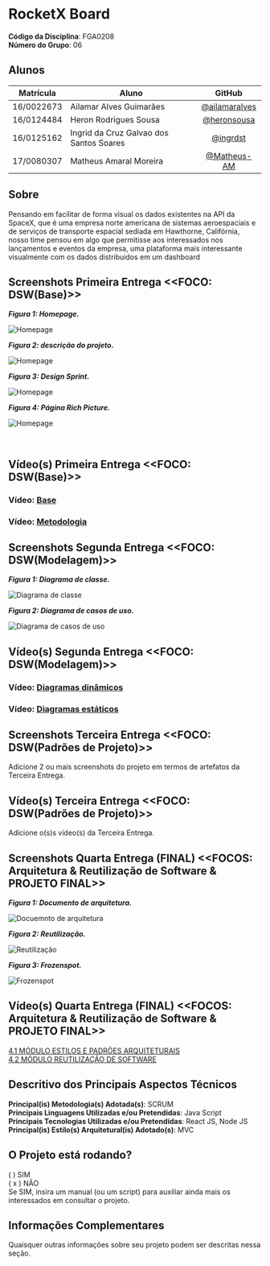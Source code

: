 # RocketX Board

**Código da Disciplina**: FGA0208<br>
**Número do Grupo**: 06<br>

## Alunos
|Matrícula | Aluno | GitHub
| -- | -- | :--: |
| 16/0022673  | Ailamar Alves Guimarães | [@ailamaralves](https://github.com/ailamaralves)
| 16/0124484  | Heron Rodrigues Sousa | [@heronsousa](https://github.com/heronsousa)
| 16/0125162  | Ingrid da Cruz Galvao dos Santos Soares | [@ingrdst](https://github.com/ingrdst)
| 17/0080307  | Matheus Amaral Moreira | [@Matheus-AM](https://github.com/Matheus-AM)


## Sobre 
Pensando em facilitar de forma visual os dados existentes na API da SpaceX, que é uma empresa norte americana de sistemas aeroespaciais e de serviços de transporte espacial sediada em Hawthorne, Califórnia, nosso time pensou em algo que permitisse aos interessados nos lançamentos e eventos da empresa, uma plataforma mais interessante visualmente com os dados distribuidos em um dashboard 

## Screenshots Primeira Entrega <<FOCO: DSW(Base)>>
***Figura 1: Homepage.*** 
<br>

![Homepage](./docs/presentations/screenshots/landingpage.png) 
<br>

***Figura 2: descrição do projeto.*** 
<br>

![Homepage](./docs/presentations/screenshots/home.png) 
<br>

***Figura 3: Design Sprint.***
<br>

![Homepage](./docs/presentations/screenshots/designsprint.png) 
<br>

***Figura 4: Página Rich Picture.***
<br>

![Homepage](./docs/presentations/screenshots/richpicture.png) 

<br>

## Vídeo(s) Primeira Entrega <<FOCO: DSW(Base)>>

### Vídeo: [Base](https://youtu.be/a5TF41zFHKc)</br>
### Vídeo: [Metodologia](https://youtu.be/KYMqzscSlbw)

## Screenshots Segunda Entrega <<FOCO: DSW(Modelagem)>>
***Figura 1: Diagrama de classe.***
<br>

![Diagrama de classe](docs/assets/img/printscreen/Entrega2_1.png) 
<br>

***Figura 2: Diagrama de casos de uso.***
<br>

![Diagrama de casos de uso](docs/assets/img/printscreen/Entrega2_2.png) 
<br>


## Vídeo(s) Segunda Entrega <<FOCO: DSW(Modelagem)>>
### Vídeo: [Diagramas dinâmicos](https://youtu.be/s97SNdBE_K0)</br>
### Vídeo: [Diagramas estáticos](https://youtu.be/K8PRNA45TG8)</br>

## Screenshots Terceira Entrega <<FOCO: DSW(Padrões de Projeto)>>
Adicione 2 ou mais screenshots do projeto em termos de artefatos da Terceira Entrega.

## Vídeo(s) Terceira Entrega <<FOCO: DSW(Padrões de Projeto)>>
Adicione o(s)s vídeo(s) da Terceira Entrega.

## Screenshots Quarta Entrega (FINAL) <<FOCOS: Arquitetura & Reutilização de Software & PROJETO FINAL>>

>>
***Figura 1: Documento de arquitetura.***
<br>

![Docuemnto de arquitetura](docs/assets/img/printscreen/das_entrega4.png) 
<br>

***Figura 2: Reutilização.***
<br>

![Reutilização](docs/assets/img/printscreen/reuse_entrega4.png) 
<br>

***Figura 3: Frozenspot.***
<br>

![Frozenspot](docs/assets/img/printscreen/reuse2_entrega4.png) 
<br>

## Vídeo(s) Quarta Entrega (FINAL) <<FOCOS: Arquitetura & Reutilização de Software & PROJETO FINAL>>
[4.1 MÓDULO ESTILOS E PADRÕES ARQUITETURAIS](https://drive.google.com/drive/u/0/folders/1SpOvRGKD3YbwfFInvkv2yZLJP3sVvnj2)  
[4.2 MÓDULO REUTILIZAÇÃO DE SOFTWARE](https://drive.google.com/drive/u/0/folders/1SpOvRGKD3YbwfFInvkv2yZLJP3sVvnj2)

## Descritivo dos Principais Aspectos Técnicos 
**Principal(is) Metodologia(s) Adotada(s)**: SCRUM<br>
**Principais Linguagens Utilizadas e/ou Pretendidas**: Java Script<br>
**Principais Tecnologias Utilizadas e/ou Pretendidas**: React JS, Node JS<br>
**Principal(is) Estilo(s) Arquitetural(is) Adotado(s)**: MVC<br>

## O Projeto está rodando?
( ) SIM  
( x ) NÃO  
Se SIM, insira um manual (ou um script) para auxiliar ainda mais os interessados em consultar o projeto.

## Informações Complementares 
Quaisquer outras informações sobre seu projeto podem ser descritas nessa seção.
